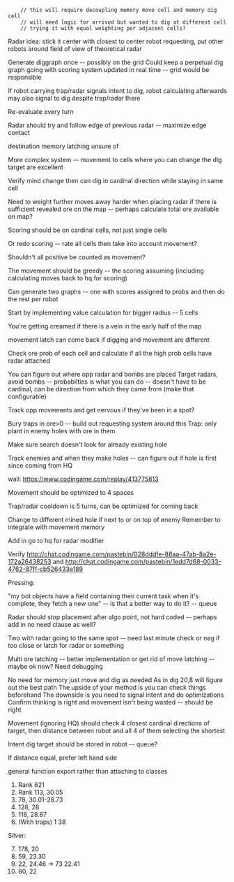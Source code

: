     	// this will require decoupling memory move cell and memory dig cell
    	// will need logic for arrived but wanted to dig at different cell
    	// trying it with equal weighting per adjacent cells?

Radar idea: stick it center with closest to center robot requesting, put other robots around field of view of theoretical radar

Generate diggraph once -- possibly on the grid
Could keep a perpetual dig graph going with scoring system updated in real time -- grid would be responsible

If robot carrying trap/radar signals intent to dig, robot calculating afterwards may also signal to dig despite trap/radar there

Re-evaluate every turn

Radar should try and follow edge of previous radar -- maximize edge contact

destination memory latching unsure of

More complex system -- movement to cells where you can change the dig target are excellent

Verify mind change then can dig in cardinal direction while staying in same cell

Need to weight further moves away harder when placing radar if there is sufficient revealed ore on the map -- perhaps calculate total ore available on map?

Scoring should be on cardinal cells, not just single cells

Or redo scoring -- rate all cells then take into account movement?

Shouldn't all positive be counted as movement?

The movement should be greedy -- the scoring assuming (including calculating moves back to hq for scoring)

Can generate two graphs -- one with scores assigned to probs and then do the rest per robot

Start by implementing value calculation for bigger radius -- 5 cells

You're getting creamed if there is a vein in the early half of the map

movement latch can come back if digging and movement are different

Check ore prob of each cell and calculate if all the high prob cells have radar attached

You can figure out where opp radar and bombs are placed
Target radars, avoid bombs -- probabilties is what you can do -- doesn't have to be cardinal, can be direction from which they came from (make that configurable)

Track opp movements and get nervous if they've been in a spot?

Bury traps in ore>0 -- build out requesting system around this
Trap: only plant in enemy holes with ore in them

Make sure search doesn't look for already existing hole

Track enemies and when they make holes -- can figure out if hole is first since coming from HQ

wall: https://www.codingame.com/replay/413775813

Movement should be optimized to 4 spaces

Trap/radar cooldown is 5 turns, can be optimized for coming back

Change to different mined hole if next to or on top of enemy
Remember to integrate with movement memory

Add in go to hq for radar modifier

Verify http://chat.codingame.com/pastebin/028dddfe-88aa-47ab-8a2e-172a26438253 and http://chat.codingame.com/pastebin/1edd7d68-0033-4762-87ff-cb526433e189

Pressing:

"my bot objects have a field containing their current task
when it's complete, they fetch a new one" -- is that a better way to do it? -- queue

Radar should stop placement after algo point, not hard coded -- perhaps add in no need clause as well?

Two with radar going to the same spot -- need last minute check or neg if too close or latch for radar or something

Multi ore latching -- better implementation or get rid of move latching -- maybe ok now? Need debugging

No need for memory just move and dig as needed
As in dig 20,8 will figure out the best path
The upside of your method is you can check things beforehand
The downside is you need to signal intent and do optimizations
Confirm thinking is right and movement isn't being wasted -- should be right

Movement (ignoring HQ) should check 4 closest cardinal directions of target, then distance between robot and all 4 of them selecting the shortest

Intent dig target should be stored in robot -- queue?

If distance equal, prefer left hand side

general function export rather than attaching to classes

1. Rank 621
2. Rank 113, 30.05
3. 78, 30.01-28.73
4. 128, 28
5. 116, 28.87
6. (With traps) 1 38

Silver:

7. 178, 20
8. 59, 23.30
9. 22, 24.46 -> 73 22.41
10. 80, 22

